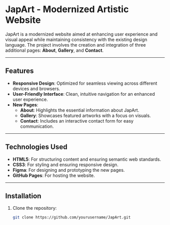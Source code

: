 # JapArt - Modernized Artistic Website

JapArt is a modernized website aimed at enhancing user experience and visual appeal while maintaining consistency with the existing design language. The project involves the creation and integration of three additional pages: **About**, **Gallery**, and **Contact**.

---

## Features

- **Responsive Design**: Optimized for seamless viewing across different devices and browsers.
- **User-Friendly Interface**: Clean, intuitive navigation for an enhanced user experience.
- **New Pages**:
  - **About**: Highlights the essential information about JapArt.
  - **Gallery**: Showcases featured artworks with a focus on visuals.
  - **Contact**: Includes an interactive contact form for easy communication.

---

## Technologies Used

- **HTML5**: For structuring content and ensuring semantic web standards.
- **CSS3**: For styling and ensuring responsive design.
- **Figma**: For designing and prototyping the new pages.
- **GitHub Pages**: For hosting the website.

---

## Installation

1. Clone the repository:
   ```bash
   git clone https://github.com/yourusername/JapArt.git
